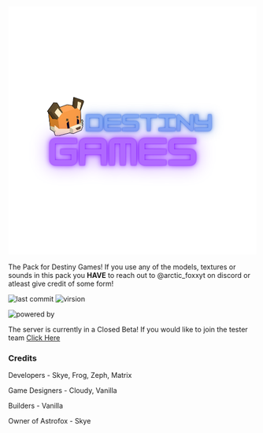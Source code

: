 ![DestinyGames Logo](https://github.com/Astrofox-Studios/DESTINYResource/blob/main/test/test.png)

The Pack for Destiny Games! If you use any of the models, textures or sounds in this pack you **HAVE** to reach out to @arctic_foxxyt on discord or atleast give credit of some form!

![last commit](https://img.shields.io/github/last-commit/Astrofox-Studios/DESTINYResource?style=for-the-badge) ![virsion](https://img.shields.io/badge/Minecraft-1.20.1-8403fc?style=for-the-badge) 

![powered by](https://img.shields.io/badge/Powered_by-Ington-038cfc?style=for-the-badge)

The server is currently in a Closed Beta! If you would like to join the tester team [Click Here](destinygames.org)

### Credits

Developers - Skye, Frog, Zeph, Matrix

Game Designers - Cloudy, Vanilla

Builders - Vanilla

Owner of Astrofox - Skye

